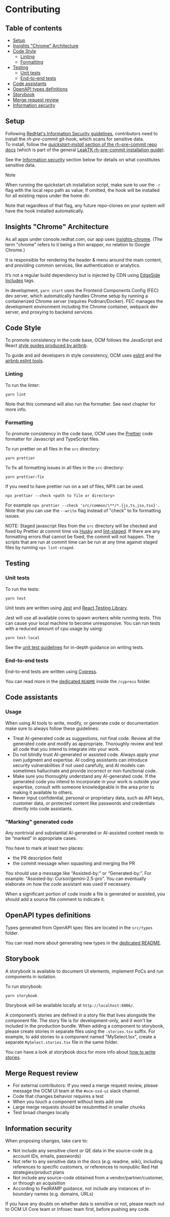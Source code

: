 # Contributing

## Table of contents

- [Setup](#setup)
- [Insights "Chrome" Architecture](#insights-chrome-architecture)
- [Code Style](#code-style)
  - [Linting](#linting)
  - [Formatting](#formatting)
- [Testing](#testing)
  - [Unit tests](#unit-tests)
  - [End-to-end tests](#end-to-end-tests)
- [Code assistants](#code-assistants)
- [OpenAPI types definitions](#openapi-types-definitions)
- [Storybook](#storybook)
- [Merge request review](#merge-request-review)
- [Information security](#information-security)

## Setup

Following [RedHat's Information Security guidelines](https://source.redhat.com/departments/it/it_information_security/blog/prevent_costly_leaks_with_rh_pre_commit), contributors need to install the _rh-pre-commit_ git-hook, which scans for sensitive data.  
To install, follow the [_quickstart-install_ section of the rh-pre-commit repo docs](https://gitlab.cee.redhat.com/infosec-public/developer-workbench/tools/-/tree/main/rh-pre-commit#quickstart-install) (which is part of the general [LeakTK rh-pre-commit installation guide](https://source.redhat.com/departments/operations/it-information-security/leaktk/leaktk_guides/rh_pre_commit_installation)).

See the [Information security](#information-security) section below for details on what constitutes sensitive data.
                   
> [!NOTE]
> 
> When running the quickstart.sh installation script, make sure to use the `-r` flag with the local repo path as value; If omitted, the hook will be installed for all existing repos under the home dir.
> 
> Note that regardless of that flag, any future repo-clones on your system will have the hook installed automatically.

## Insights "Chrome" Architecture

As all apps under console.redhat.com, our app uses [insights-chrome](https://github.com/RedHatInsights/insights-chrome).
(The term "chrome" refers to it being a thin wrapper, no relation to Google Chrome.)

It is responsible for rendering the header & menu around the main content, and providing common services, like authentication or analytics.

It’s not a regular build dependency but is injected by CDN using [EdgeSide Includes](https://en.wikipedia.org/wiki/Edge_Side_Includes) tags.

In development, `yarn start` uses the Frontend Components Config (FEC) dev server, which automatically handles Chrome setup by running a containerized Chrome server (requires Podman/Docker). FEC manages the development environment including the Chrome container, webpack dev server, and proxying to backend services.

## Code Style

To promote consistency in the code base, OCM follows the JavaScript and React [style guides produced
by airbnb](https://github.com/airbnb/javascript).

To guide and aid developers in style consistency, OCM uses [eslint](https://eslint.org/) and
the [airbnb eslint
tools](https://github.com/airbnb/javascript/tree/master/packages/eslint-config-airbnb).

### Linting

To run the linter:

```
yarn lint
```

Note that this command will also run the formatter. See next chapter for more info.

### Formatting

To promote consistency in the code base, OCM uses the [Prettier](https://prettier.io/) code formatter for Javascript and TypeScript files.

To run prettier on all files in the `src` directory:

```
yarn prettier
```

To fix all formatting issues in all files in the `src` directory:

```
yarn prettier:fix
```

If you need to have prettier run on a set of files, NPX can be used.

```
npx prettier --check <path to file or directory>
```

For example `npx prettier --check 'src/common/\**/*.{js,ts,jsx,tsx}'`. Note that you can use the `--write` flag instead of "check" to fix formatting issues.

NOTE: Staged javascript files from the `src` directory will be checked and fixed by Prettier at commit time via [Husky](https://typicode.github.io/husky/#/) and [lint-staged](https://github.com/okonet/lint-staged). If there are any formatting errors that cannot be fixed, the commit will not happen. The scripts that are run at commit time can be run at any time against staged files by running `npx lint-staged`.

## Testing

### Unit tests

To run the tests:

```
yarn test
```

Unit tests are written using [Jest](https://jestjs.io/) and [React Testing Library](https://testing-library.com/docs/react-testing-library/intro).

Jest will use all available cores to spawn workers while running tests. This can cause your local machine to become unresponsive.
You can run tests with a reduced amount of cpu usage by using:

```
yarn test-local
```

See the [unit test guidelines](./unit-testing.md) for in-depth guidance on writing tests.

### End-to-end tests

End-to-end tests are written using [Cypress](https://www.cypress.io/).

You can read more in the [dedicated `README`](../cypress/README.md) inside the `/cypress` folder.

## Code assistants

### Usage

When using AI tools to write, modify, or generate code or documentation make sure to always follow these guidelines:

* Treat AI-generated code as suggestions, not final code. Review all the generated code and modify as appropriate. Thoroughly review and test all code that you intend to integrate into your work.
* Do not blindly trust AI-generated or assisted code. Always apply your own judgment and expertise. AI coding assistants can introduce security vulnerabilities if not used carefully, and AI models can sometimes hallucinate and provide incorrect or non-functional code.
* Make sure you thoroughly understand any AI-generated code. If the generated code you intend to incorporate in your work is outside your expertise, consult with someone knowledgeable in the area prior to making it available to others.
* Never input confidential, personal or proprietary data, such as API keys, customer data, or protected content like passwords and credentials directly into code assistants.

### "Marking" generated code

Any nontrivial and substantial AI-generated or AI-assisted content needs to be “marked” in appropriate cases.

You have to mark at least two places: 
* the PR description field
* the commit message when squashing and merging the PR

You should use a message like “Assisted-by:” or “Generated-by:”. For example: "Assisted-by: Cursor/gemini-2.5-pro". You can eventually elaborate on how the code assistant was used if necessary.

When a significant portion of code inside a file is generated or assisted, you should add a source file comment to indicate it.


## OpenAPI types definitions

Types generated from OpenAPI spec files are located in the `src/types` folder.

You can read more about generating new types in the [dedicated README](../openapi/README.md).

## Storybook

A storybook is available to document UI elements, implement PoCs and run components in isolation.

To run storybook:

```
yarn storybook
```

Storybook will be available locally at `http://localhost:6006/`.


A component’s stories are defined in a story file that lives alongside the component file. The story file is for development-only, and it won't be included in the production bundle.
When adding a component to storybook, please create stories in separate files using the `.stories.tsx` suffix. For example, to add stories to a component named "MySelect.tsx", create a separate `MySelect.stories.tsx` file in the same folder.

You can have a look at storybook docs for more info about [how to write stories](https://storybook.js.org/docs/writing-stories).

## Merge Request review

- For external contributors: If you need a merge request review, please message the OCM UI team at the `#ocm-osd-ui` slack channel.
- Code that changes behavior requires a test
- When you touch a component without tests add one
- Large merge requests should be resubmitted in smaller chunks
- Test broad changes locally
                                                              
## Information security

When proposing changes, take care to:

- Not include any sensitive client or QE data in the source-code (e.g. account IDs, emails, passwords)
- Not refer to any sensitive data in the docs (e.g. readme, wiki), including references to specific customers, or references to nonpublic Red Hat strategies/product plans
- Not include any source-code obtained from a vendor/partner/customer, or through an acquisition
- According to FedRAMP guidance, not include any instances of in-boundary names (e.g. domains, URLs)

If you have any doubts on whether data is sensitive or not, please reach out to OCM UI Core team or Infosec team first, before pushing any code.

